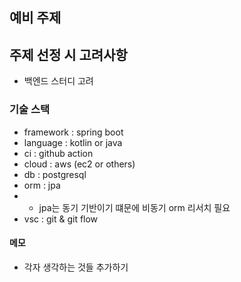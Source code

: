## 예비 주제

## 주제 선정 시  고려사항
- 백엔드 스터디 고려 
### 기술 스택
- framework : spring boot
- language :  kotlin or java 
- ci : github action
- cloud : aws (ec2 or others)
- db : postgresql
- orm : jpa 
- - jpa는 동기 기반이기 떄문에 비동기 orm  리서치 필요
- vsc : git & git flow  

#### 메모
- 각자 생각하는 것들 추가하기 